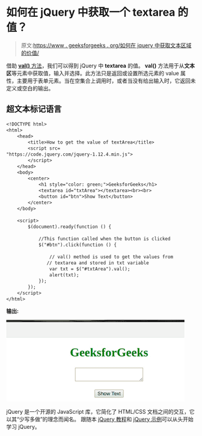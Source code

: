# 如何在 jQuery 中获取一个 textarea 的值？

> 原文:[https://www . geeksforgeeks . org/如何在 jquery 中获取文本区域的价值/](https://www.geeksforgeeks.org/how-to-get-the-value-of-a-textarea-in-jquery/)

借助 [**val()** 方法](https://www.geeksforgeeks.org/jquery-val-with-examples/)，我们可以得到 jQuery 中 **textarea** 的值。 **val()** 方法用于从**文本区**等元素中获取值，输入并选择。此方法只是返回或设置所选元素的 value 属性，主要用于表单元素。当在空集合上调用时，或者当没有给出输入时，它返回未定义或空白的输出。

## 超文本标记语言

```
<!DOCTYPE html>
<html>
    <head>
        <title>How to get the value of textArea</title>
        <script src=
"https://code.jquery.com/jquery-1.12.4.min.js">
        </script>
    </head>
    <body>
        <center>
            <h1 style="color: green;">GeeksforGeeks</h1>
            <textarea id="txtArea"></textarea><br><br>
            <button id="btn">Show Text</button>
        </center>
    </body>

    <script>
        $(document).ready(function () {

            //This function called when the button is clicked
            $("#btn").click(function () {

                // val() method is used to get the values from 
               // textarea and stored in txt variable
                var txt = $("#txtArea").val();
                alert(txt);
            });
        });
    </script>
</html>
```

**输出:**

![](img/347e59f1d6b068d28b455d0d54234c91.png)

jQuery 是一个开源的 JavaScript 库，它简化了 HTML/CSS 文档之间的交互，它以其“少写多做”的理念而闻名。
跟随本 [jQuery 教程](https://www.geeksforgeeks.org/jquery-tutorials/)和 [jQuery 示例](https://www.geeksforgeeks.org/jquery-examples/)可以从头开始学习 jQuery。